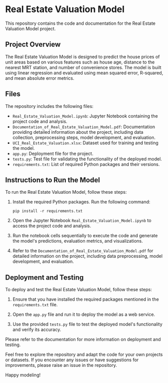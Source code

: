 # Real Estate Valuation Model

This repository contains the code and documentation for the Real Estate Valuation Model project.

## Project Overview

The Real Estate Valuation Model is designed to predict the house prices of unit areas based on various features such as house age, distance to the nearest MRT station, and number of convenience stores. The model is built using linear regression and evaluated using mean squared error, R-squared, and mean absolute error metrics.

## Files

The repository includes the following files:

- `Real_Estate_Valuation_Model.ipynb`: Jupyter Notebook containing the project code and analysis.
- `Documentation_of_Real_Estate_Valuation_Model.pdf`: Documentation providing detailed information about the project, including data collection, preprocessing steps, model development, and evaluation.
- `UCI_Real_Estate_Valuation.xlsx`: Dataset used for training and testing the model.
- `app.py`: Deployment file for the project.
- `tests.py`: Test file for validating the functionality of the deployed model.
- `requirements.txt`: List of required Python packages and their versions.

## Instructions to Run the Model

To run the Real Estate Valuation Model, follow these steps:

1. Install the required Python packages. Run the following command:
   ```
   pip install -r requirements.txt
   ```

2. Open the Jupyter Notebook `Real_Estate_Valuation_Model.ipynb` to access the project code and analysis.

3. Run the notebook cells sequentially to execute the code and generate the model's predictions, evaluation metrics, and visualizations.

4. Refer to the `Documentation_of_Real_Estate_Valuation_Model.pdf` for detailed information on the project, including data preprocessing, model development, and evaluation.

## Deployment and Testing

To deploy and test the Real Estate Valuation Model, follow these steps:

1. Ensure that you have installed the required packages mentioned in the `requirements.txt` file.

2. Open the `app.py` file and run it to deploy the model as a web service.

3. Use the provided `tests.py` file to test the deployed model's functionality and verify its accuracy.

Please refer to the documentation for more information on deployment and testing.

Feel free to explore the repository and adapt the code for your own projects or datasets. If you encounter any issues or have suggestions for improvements, please raise an issue in the repository.

Happy modeling!
